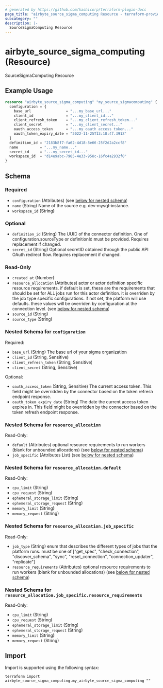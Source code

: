 ```yaml
---
# generated by https://github.com/hashicorp/terraform-plugin-docs
page_title: "airbyte_source_sigma_computing Resource - terraform-provider-airbyte"
subcategory: ""
description: |-
  SourceSigmaComputing Resource
---
```


# airbyte_source_sigma_computing (Resource)

SourceSigmaComputing Resource

## Example Usage

```terraform
resource "airbyte_source_sigma_computing" "my_source_sigmacomputing" {
  configuration = {
    base_url                = "...my_base_url..."
    client_id               = "...my_client_id..."
    client_refresh_token    = "...my_client_refresh_token..."
    client_secret           = "...my_client_secret..."
    oauth_access_token      = "...my_oauth_access_token..."
    oauth_token_expiry_date = "2022-11-25T13:18:47.391Z"
  }
  definition_id = "2183b8f7-fa62-4d18-8e66-25f2d2a2ccf8"
  name          = "...my_name..."
  secret_id     = "...my_secret_id..."
  workspace_id  = "d14e9abc-7985-4e33-958c-16fc4a2932f0"
}
```

<!-- schema generated by tfplugindocs -->
## Schema

### Required

- `configuration` (Attributes) (see [below for nested schema](#nestedatt--configuration))
- `name` (String) Name of the source e.g. dev-mysql-instance.
- `workspace_id` (String)

### Optional

- `definition_id` (String) The UUID of the connector definition. One of configuration.sourceType or definitionId must be provided. Requires replacement if changed.
- `secret_id` (String) Optional secretID obtained through the public API OAuth redirect flow. Requires replacement if changed.

### Read-Only

- `created_at` (Number)
- `resource_allocation` (Attributes) actor or actor definition specific resource requirements. if default is set, these are the requirements that should be set for ALL jobs run for this actor definition. it is overriden by the job type specific configurations. if not set, the platform will use defaults. these values will be overriden by configuration at the connection level. (see [below for nested schema](#nestedatt--resource_allocation))
- `source_id` (String)
- `source_type` (String)

<a id="nestedatt--configuration"></a>
### Nested Schema for `configuration`

Required:

- `base_url` (String) The base url of your sigma organization
- `client_id` (String, Sensitive)
- `client_refresh_token` (String, Sensitive)
- `client_secret` (String, Sensitive)

Optional:

- `oauth_access_token` (String, Sensitive) The current access token. This field might be overridden by the connector based on the token refresh endpoint response.
- `oauth_token_expiry_date` (String) The date the current access token expires in. This field might be overridden by the connector based on the token refresh endpoint response.


<a id="nestedatt--resource_allocation"></a>
### Nested Schema for `resource_allocation`

Read-Only:

- `default` (Attributes) optional resource requirements to run workers (blank for unbounded allocations) (see [below for nested schema](#nestedatt--resource_allocation--default))
- `job_specific` (Attributes List) (see [below for nested schema](#nestedatt--resource_allocation--job_specific))

<a id="nestedatt--resource_allocation--default"></a>
### Nested Schema for `resource_allocation.default`

Read-Only:

- `cpu_limit` (String)
- `cpu_request` (String)
- `ephemeral_storage_limit` (String)
- `ephemeral_storage_request` (String)
- `memory_limit` (String)
- `memory_request` (String)


<a id="nestedatt--resource_allocation--job_specific"></a>
### Nested Schema for `resource_allocation.job_specific`

Read-Only:

- `job_type` (String) enum that describes the different types of jobs that the platform runs. must be one of ["get_spec", "check_connection", "discover_schema", "sync", "reset_connection", "connection_updater", "replicate"]
- `resource_requirements` (Attributes) optional resource requirements to run workers (blank for unbounded allocations) (see [below for nested schema](#nestedatt--resource_allocation--job_specific--resource_requirements))

<a id="nestedatt--resource_allocation--job_specific--resource_requirements"></a>
### Nested Schema for `resource_allocation.job_specific.resource_requirements`

Read-Only:

- `cpu_limit` (String)
- `cpu_request` (String)
- `ephemeral_storage_limit` (String)
- `ephemeral_storage_request` (String)
- `memory_limit` (String)
- `memory_request` (String)

## Import

Import is supported using the following syntax:

```shell
terraform import airbyte_source_sigma_computing.my_airbyte_source_sigma_computing ""
```
